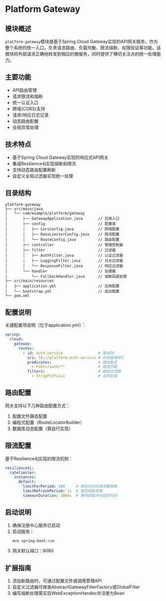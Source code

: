 # Platform Gateway

## 模块概述
`platform-gateway`模块是基于Spring Cloud Gateway实现的API网关服务，作为整个系统的统一入口，负责请求路由、负载均衡、限流熔断、权限验证等功能。该模块将外部请求正确地转发到相应的微服务，同时提供了横切关注点的统一处理能力。

## 主要功能
- API路由管理
- 请求限流和熔断
- 统一认证入口
- 跨域(CORS)支持
- 请求/响应日志记录
- 动态路由配置
- 全局异常处理

## 技术特点
- 基于Spring Cloud Gateway实现的响应式API网关
- 集成Resilience4j实现熔断和限流
- 支持动态路由配置刷新
- 自定义全局过滤器实现统一处理

## 目录结构
```
platform-gateway
├── src/main/java
│   └── com/example/platform/gateway
│       ├── GatewayApplication.java       // 应用入口
│       ├── config                        // 配置类
│       │   ├── CorsConfig.java           // 跨域配置
│       │   ├── RateLimiterConfig.java    // 限流配置
│       │   └── RouteConfig.java          // 路由配置
│       ├── controller                    // 管理控制器
│       ├── filter                        // 过滤器
│       │   ├── AuthFilter.java           // 认证过滤器
│       │   ├── LoggingFilter.java        // 日志过滤器
│       │   └── ResponseFilter.java       // 响应过滤器
│       └── handler                       // 处理器
│           └── FallbackHandler.java      // 熔断回退处理
├── src/main/resources
│   ├── application.yml                   // 应用配置
│   └── bootstrap.yml                     // 启动配置
└── pom.xml
```

## 配置说明
关键配置项说明（位于application.yml）：

```yaml
spring:
  cloud:
    gateway:
      routes:
        - id: auth-service                # 路由ID
          uri: lb://platform-auth-service # 目标服务URI
          predicates:                     # 路由断言
            - Path=/auth/**               # 路径匹配
          filters:                        # 路由过滤器
            - StripPrefix=1               # 去除前缀
```

## 路由配置
网关支持以下几种路由配置方式：
1. 配置文件静态配置
2. 编程式配置（RouteLocatorBuilder）
3. 数据库动态配置（需自行实现）

## 限流配置
基于Resilience4j实现的限流机制：
```yaml
resilience4j:
  ratelimiter:
    instances:
      default:
        limitForPeriod: 100     # 单位时间内请求数限制
        limitRefreshPeriod: 1s  # 限流刷新周期
        timeoutDuration: 100ms  # 等待获取许可超时时间
```

## 启动说明
1. 确保注册中心服务已启动
2. 启动服务：
   ```bash
   mvn spring-boot:run
   ```
3. 网关默认端口：8080

## 扩展指南
1. 添加新路由时，可通过配置文件或调用管理API
2. 自定义过滤器可继承AbstractGatewayFilterFactory或GlobalFilter
3. 编写熔断处理需实现WebExceptionHandler并注册为Bean
